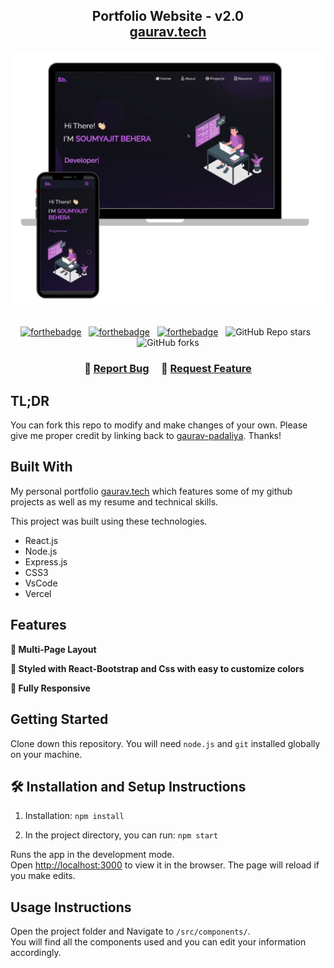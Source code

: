 <h2 align="center">
  Portfolio Website - v2.0<br/>
  <a href="https://Portfolio-gaurav-livid.vercel.app/" target="_blank">gaurav.tech</a>
</h2>
<div align="center">
  <img alt="Demo" src="./Images/readme-img1.png" />
</div>

<br/>

<center>

[![forthebadge](https://forthebadge.com/images/badges/built-with-love.svg)](https://forthebadge.com) &nbsp;
[![forthebadge](https://forthebadge.com/images/badges/made-with-javascript.svg)](https://forthebadge.com) &nbsp;
[![forthebadge](https://forthebadge.com/images/badges/open-source.svg)](https://forthebadge.com) &nbsp;
![GitHub Repo stars](https://img.shields.io/github/stars/gaurav-padaliya/Portfolio-gaurav?color=red&logo=github&style=for-the-badge) &nbsp;
![GitHub forks](https://img.shields.io/github/forks/gaurav-padaliya/Portfolio-gaurav?color=red&logo=github&style=for-the-badge)

</center>

<h3 align="center">
    🔹
    <a href="https://github.com/gaurav-padaliya/Portfolio-gaurav/issues">Report Bug</a> &nbsp; &nbsp;
    🔹
    <a href="https://github.com/gaurav-padaliya/Portfolio-gaurav/issues">Request Feature</a>
</h3>

## TL;DR

You can fork this repo to modify and make changes of your own. Please give me proper credit by linking back to [gaurav-padaliya](https://github.com/gaurav-padaliya/Portfolio-gaurav). Thanks!

## Built With

My personal portfolio <a href="https://Portfolio-gaurav-livid.vercel.app/" target="_blank">gaurav.tech</a> which features some of my github projects as well as my resume and technical skills.<br/>

This project was built using these technologies.

- React.js
- Node.js
- Express.js
- CSS3
- VsCode
- Vercel

## Features

**📖 Multi-Page Layout**

**🎨 Styled with React-Bootstrap and Css with easy to customize colors**

**📱 Fully Responsive**

## Getting Started

Clone down this repository. You will need `node.js` and `git` installed globally on your machine.

## 🛠 Installation and Setup Instructions

1. Installation: `npm install`

2. In the project directory, you can run: `npm start`

Runs the app in the development mode.\
Open [http://localhost:3000](http://localhost:3000) to view it in the browser.
The page will reload if you make edits.

## Usage Instructions

Open the project folder and Navigate to `/src/components/`. <br/>
You will find all the components used and you can edit your information accordingly.

<!-- ### Show your support

Give a ⭐ if you like this website!

<a href="https://www.buymeacoffee.com/gaurav-padaliya" target="_blank"><img src="https://cdn.buymeacoffee.com/buttons/v2/default-violet.png" alt="Buy Me A Coffee" height= "60px" width= "217px" ></a> -->
